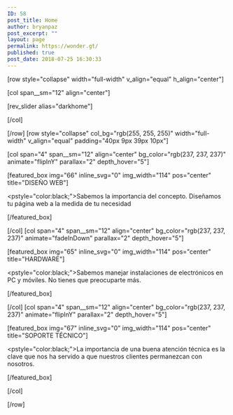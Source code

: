 ```yaml
---
ID: 58
post_title: Home
author: bryanpaz
post_excerpt: ""
layout: page
permalink: https://wonder.gt/
published: true
post_date: 2018-07-25 16:30:33
---
```

[row style="collapse" width="full-width" v_align="equal" h_align="center"]

[col span__sm="12" align="center"]

<p>[rev_slider alias="darkhome"]</p>

[/col]

[/row]
[row style="collapse" col_bg="rgb(255, 255, 255)" width="full-width" v_align="equal" padding="40px 9px 39px 10px"]

[col span="4" span__sm="12" align="center" bg_color="rgb(237, 237, 237)" animate="flipInY" parallax="2" depth_hover="5"]

[featured_box img="66" inline_svg="0" img_width="114" pos="center" title="DISEÑO WEB"]

<pstyle="color:black;">Sabemos la importancia del concepto. Diseñamos tu página web a la medida de tu necesidad</p>

[/featured_box]

[/col]
[col span="4" span__sm="12" align="center" bg_color="rgb(237, 237, 237)" animate="fadeInDown" parallax="2" depth_hover="5"]

[featured_box img="65" inline_svg="0" img_width="114" pos="center" title="HARDWARE"]

<pstyle="color:black;">Sabemos manejar instalaciones de electrónicos en PC y móviles. No tienes que preocuparte más.</p>

[/featured_box]

[/col]
[col span="4" span__sm="12" align="center" bg_color="rgb(237, 237, 237)" animate="flipInY" parallax="2" depth_hover="5"]

[featured_box img="67" inline_svg="0" img_width="114" pos="center" title="SOPORTE TÉCNICO"]

<pstyle="color:black;">La importancia de una buena atención técnica es la clave que nos ha servido a que nuestros clientes permanezcan con nosotros.</p>

[/featured_box]

[/col]

[/row]